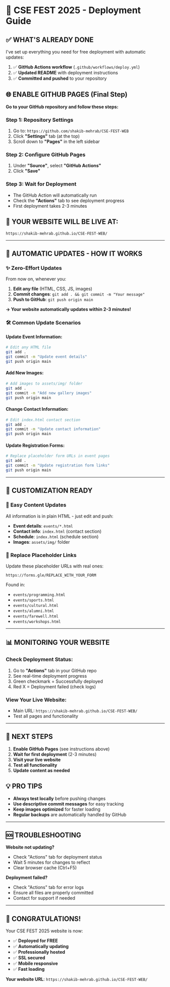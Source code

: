 # 🚀 CSE FEST 2025 - Deployment Guide

## ✅ **WHAT'S ALREADY DONE**

I've set up everything you need for free deployment with automatic updates:

1. ✅ **GitHub Actions workflow** (`.github/workflows/deploy.yml`)
2. ✅ **Updated README** with deployment instructions
3. ✅ **Committed and pushed** to your repository

## 🌐 **ENABLE GITHUB PAGES (Final Step)**

**Go to your GitHub repository and follow these steps:**

### Step 1: Repository Settings
1. Go to: `https://github.com/shakib-mehrab/CSE-FEST-WEB`
2. Click **"Settings"** tab (at the top)
3. Scroll down to **"Pages"** in the left sidebar

### Step 2: Configure GitHub Pages
1. Under **"Source"**, select **"GitHub Actions"**
2. Click **"Save"**

### Step 3: Wait for Deployment
- The GitHub Action will automatically run
- Check the **"Actions"** tab to see deployment progress
- First deployment takes 2-3 minutes

## 🎯 **YOUR WEBSITE WILL BE LIVE AT:**
```
https://shakib-mehrab.github.io/CSE-FEST-WEB/
```

---

## 🔄 **AUTOMATIC UPDATES - HOW IT WORKS**

### ✨ **Zero-Effort Updates**
From now on, whenever you:
1. **Edit any file** (HTML, CSS, JS, images)
2. **Commit changes**: `git add . && git commit -m "Your message"`
3. **Push to GitHub**: `git push origin main`

**→ Your website automatically updates within 2-3 minutes!**

### 🛠️ **Common Update Scenarios**

#### Update Event Information:
```bash
# Edit any HTML file
git add .
git commit -m "Update event details"
git push origin main
```

#### Add New Images:
```bash
# Add images to assets/img/ folder
git add .
git commit -m "Add new gallery images"
git push origin main
```

#### Change Contact Information:
```bash
# Edit index.html contact section
git add .
git commit -m "Update contact information"
git push origin main
```

#### Update Registration Forms:
```bash
# Replace placeholder form URLs in event pages
git add .
git commit -m "Update registration form links"
git push origin main
```

---

## 🎨 **CUSTOMIZATION READY**

### 📝 **Easy Content Updates**
All information is in plain HTML - just edit and push:

- **Event details**: `events/*.html`
- **Contact info**: `index.html` (contact section)
- **Schedule**: `index.html` (schedule section)
- **Images**: `assets/img/` folder

### 🔗 **Replace Placeholder Links**
Update these placeholder URLs with real ones:
```
https://forms.gle/REPLACE_WITH_YOUR_FORM
```
Found in:
- `events/programming.html`
- `events/sports.html`
- `events/cultural.html`
- `events/alumni.html`
- `events/farewell.html`
- `events/workshops.html`

---

## 📊 **MONITORING YOUR WEBSITE**

### Check Deployment Status:
1. Go to **"Actions"** tab in your GitHub repo
2. See real-time deployment progress
3. Green checkmark = Successfully deployed
4. Red X = Deployment failed (check logs)

### View Your Live Website:
- Main URL: `https://shakib-mehrab.github.io/CSE-FEST-WEB/`
- Test all pages and functionality

---

## 🎯 **NEXT STEPS**

1. **Enable GitHub Pages** (see instructions above)
2. **Wait for first deployment** (2-3 minutes)
3. **Visit your live website**
4. **Test all functionality**
5. **Update content as needed**

## 💡 **PRO TIPS**

- **Always test locally** before pushing changes
- **Use descriptive commit messages** for easy tracking
- **Keep images optimized** for faster loading
- **Regular backups** are automatically handled by GitHub

---

## 🆘 **TROUBLESHOOTING**

**Website not updating?**
- Check "Actions" tab for deployment status
- Wait 5 minutes for changes to reflect
- Clear browser cache (Ctrl+F5)

**Deployment failed?**
- Check "Actions" tab for error logs
- Ensure all files are properly committed
- Contact for support if needed

---

## 🎉 **CONGRATULATIONS!**

Your CSE FEST 2025 website is now:
- ✅ **Deployed for FREE**
- ✅ **Automatically updating**
- ✅ **Professionally hosted**
- ✅ **SSL secured**
- ✅ **Mobile responsive**
- ✅ **Fast loading**

**Your website URL**: `https://shakib-mehrab.github.io/CSE-FEST-WEB/`
